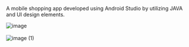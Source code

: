 A mobile shopping app developed using Android Studio by utilizing JAVA and UI design elements.

![image](https://github.com/user-attachments/assets/f1303b8f-dbe6-4531-919b-64d98deb1a33)
<span>
<br>
<br>
![image (1)](https://github.com/user-attachments/assets/e4db1468-ed4c-48d8-86e7-2ca5c73f5bf3)
